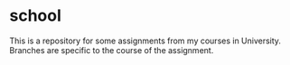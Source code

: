 # school
This is a repository for some assignments from my courses in University.
Branches are specific to the course of the assignment.
